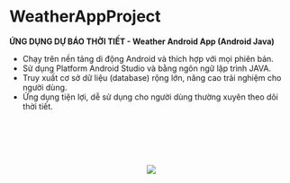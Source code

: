 # WeatherAppProject

<strong>ỨNG DỤNG DỰ BÁO THỜI TIẾT - Weather Android App (Android Java) </strong>
- Chạy trên nền tảng di động Android và thích hợp với mọi phiên bản.
- Sử dụng Platform Android Studio và bằng ngôn ngữ lập trình JAVA.
- Truy xuất cơ sở dữ liệu (database) rộng lớn, nâng cao trải nghiệm cho người dùng.
- Ứng dụng tiện lợi, dễ sử dụng cho người dùng thường xuyên theo dõi thời tiết.
</br>
</br>
</br>
</br>

<p align="center">
  <img src="https://user-images.githubusercontent.com/37697235/64002158-9aa84380-cb33-11e9-8b43-3cf625f34ed2.gif">
</p>

